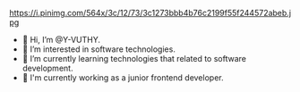 https://i.pinimg.com/564x/3c/12/73/3c1273bbb4b76c2199f55f244572abeb.jpg

- 👋 Hi, I’m @Y-VUTHY.
- 👀 I’m interested in software technologies.
- 🌱 I’m currently learning technologies that related to software development. 
- 💞️ I'm currently working as a junior frontend developer.
